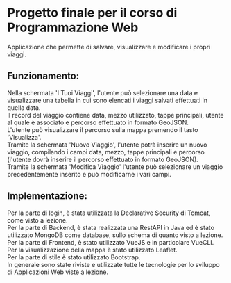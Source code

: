 # Progetto finale per il corso di Programmazione Web

Applicazione che permette di salvare, visualizzare e modificare i propri viaggi.

## Funzionamento:
Nella schermata 'I Tuoi Viaggi', l'utente può selezionare una data e visualizzare una tabella in cui sono elencati i viaggi salvati effettuati in quella data.<br>
Il record del viaggio contiene data, mezzo utilizzato, tappe principali, utente al quale è associato e percorso effettuato in formato GeoJSON.<br>
L'utente può visualizzare il percorso sulla mappa premendo il tasto 'Visualizza'.<br>
Tramite la schermata 'Nuovo Viaggio', l'utente potrà inserire un nuovo viaggio, compilando i campi data, mezzo, tappe principali e percorso (l'utente dovrà inserire il percorso effettuato in formato GeoJSON).<br>
Tramite la schermata 'Modifica Viaggio' l'utente può selezionare un viaggio precedentemente inserito e può modificarne i vari campi.<br>

## Implementazione:
Per la parte di login, è stata utilizzata la Declarative Security di Tomcat, come visto a lezione.<br>
Per la parte di Backend, è stata realizzata una RestAPI in Java ed è stato utilizzato MongoDB come database, sullo schema di quanto visto a lezione.<br>
Per la parte di Frontend, è stato utilizzato VueJS e in particolare VueCLI.<br>
Per la visualizzazione della mappa è stato utilizzato Leaflet.<br>
Per la parte di stile è stato utilizzato Bootstrap.<br>
In generale sono state riviste e utilizzate tutte le tecnologie per lo sviluppo di Applicazioni Web viste a lezione.<br>

